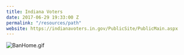 ```yaml
---
title: Indiana Voters
date: 2017-06-29 19:33:00 Z
permalink: "/resources/path"
website: https://indianavoters.in.gov/PublicSite/PublicMain.aspx
---
```


![BanHome.gif](/uploads/BanHome.gif)